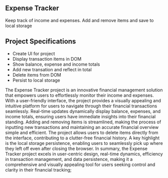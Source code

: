 ## Expense Tracker

Keep track of income and expenses. Add and remove items and save to local storage

## Project Specifications

- Create UI for project
- Display transaction items in DOM
- Show balance, expense and income totals
- Add new transation and reflect in total
- Delete items from DOM
- Persist to local storage

The Expense Tracker project is an innovative financial management solution that empowers users to effortlessly monitor their income and expenses. With a user-friendly interface, the project provides a visually appealing and intuitive platform for users to navigate through their financial transactions seamlessly. Real-time updates dynamically display balance, expenses, and income totals, ensuring users have immediate insights into their financial standing. Adding and removing items is streamlined, making the process of inputting new transactions and maintaining an accurate financial overview simple and efficient. The project allows users to delete items directly from the interface, contributing to a clutter-free financial history. A key highlight is the local storage persistence, enabling users to seamlessly pick up where they left off even after closing the browser. In summary, the Expense Tracker project excels in user-centric design, real-time dynamics, efficiency in transaction management, and data persistence, making it a comprehensive and visually appealing tool for users seeking control and clarity in their financial tracking;
